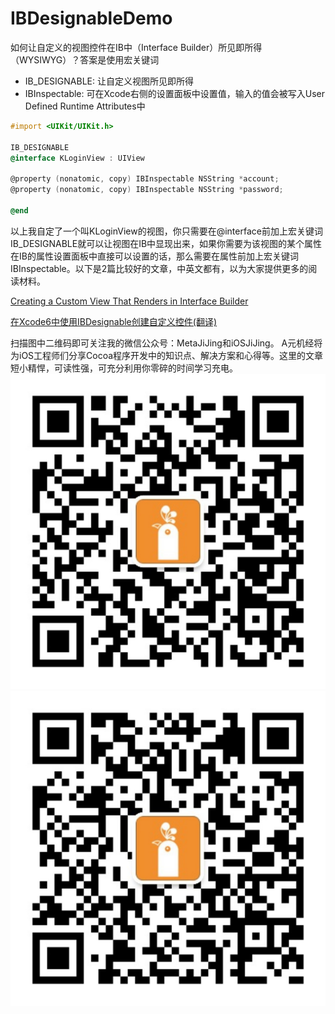 # IBDesignableDemo
如何让自定义的视图控件在IB中（Interface Builder）所见即所得（WYSIWYG）？答案是使用宏关键词<br />
* IB_DESIGNABLE: 让自定义视图所见即所得
* IBInspectable: 可在Xcode右侧的设置面板中设置值，输入的值会被写入User Defined Runtime Attributes中

```objective-c
#import <UIKit/UIKit.h>

IB_DESIGNABLE
@interface KLoginView : UIView

@property (nonatomic, copy) IBInspectable NSString *account;
@property (nonatomic, copy) IBInspectable NSString *password;

@end
```

以上我自定了一个叫KLoginView的视图，你只需要在@interface前加上宏关键词IB_DESIGNABLE就可以让视图在IB中显现出来，如果你需要为该视图的某个属性在IB的属性设置面板中直接可以设置的话，那么需要在属性前加上宏关键词IBInspectable。以下是2篇比较好的文章，中英文都有，以为大家提供更多的阅读材料。

[Creating a Custom View That Renders in Interface Builder](https://developer.apple.com/library/ios/recipes/xcode_help-IB_objects_media/Chapters/CreatingaLiveViewofaCustomObject.html#//apple_ref/doc/uid/TP40014224-CH41-SW1)

[在Xcode6中使用IBDesignable创建自定义控件(翻译)](http://www.jianshu.com/p/18b10ed2acd5)

扫描图中二维码即可关注我的微信公众号：MetaJiJing和iOSJiJing。
A元机经将为iOS工程师们分享Cocoa程序开发中的知识点、解决方案和心得等。这里的文章短小精悍，可读性强，可充分利用你零碎的时间学习充电。
![iOS元机经](https://raw.githubusercontent.com/xuguojun/IBDesignableDemo/master/IBDesignableDemo/iOSMetaJiJing.jpg)
![A元机经](https://raw.githubusercontent.com/xuguojun/IBDesignableDemo/master/IBDesignableDemo/AYuanJiJing.jpg)
